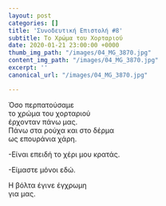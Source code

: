 ```yaml
---
layout: post
categories: []
title: 'Συνοδευτική Επιστολή #8'
subtitle: Το Χρώμα του Χορταριού
date: 2020-01-21 23:00:00 +0000
thumb_img_path: "/images/04_MG_3870.jpg"
content_img_path: "/images/04_MG_3870.jpg"
excerpt: ''
canonical_url: "/images/04_MG_3870.jpg"

---
```

Όσο περπατούσαμε   
το χρώμα του χορταριού  
έρχονταν πάνω μας.  
Πάνω στα ρούχα και στο δέρμα  
ως επουράνια χάρη.

\-Είναι επειδή το χέρι μου κρατάς.

\-Είμαστε μόνοι εδώ.

Η βόλτα έγινε έγχρωμη  
για μας.